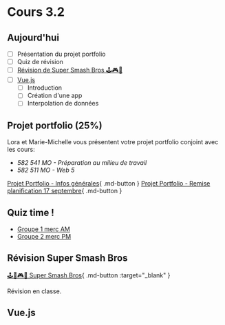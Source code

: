 # Cours 3.2

## Aujourd'hui

- [ ] Présentation du projet portfolio
- [ ] Quiz de révision
- [ ] [Révision de Super Smash Bros 🕹️🎮👾](#revision-super-smash-bros)
- [ ] [Vue.js](#vuejs)
  - [ ] Introduction
  - [ ] Création d'une app
  - [ ] Interpolation de données

## Projet portfolio (25%)

Lora et Marie-Michelle vous présentent votre projet portfolio conjoint avec les cours:

- *582 541 MO - Préparation au milieu de travail*
- *582 511 MO - Web 5*

[Projet Portfolio - Infos générales](./projets/portfolio.md){ .md-button }
[Projet Portfolio - Remise planification 17 septembre](./projets/portfolio-remise1.md){ .md-button }

## Quiz time !

- [Groupe 1 merc AM](https://app.wooclap.com/)
- [Groupe 2 merc PM](https://app.wooclap.com/)

## Révision Super Smash Bros

[🕹️🍄🎮👾 Super Smash Bros](./exercices/super-smash-bros.md){ .md-button :target="_blank" }

Révision en classe.

## Vue.js


